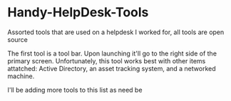 # Handy-HelpDesk-Tools
Assorted tools that are used on a helpdesk I worked for, all tools are open source

The first tool is a tool bar. Upon launching it'll go to the right side of the primary screen. 
Unfortunately, this tool works best with other items attatched: Active Directory, an asset tracking system, and a networked machine.


I'll be adding more tools to this list as need be
